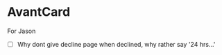 # AvantCard


For Jason

- [ ] Why dont give decline page when declined, why rather say '24 hrs...'
